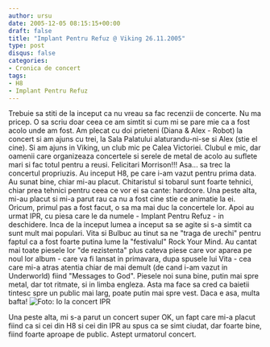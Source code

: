 ```yaml
---
author: ursu
date: 2005-12-05 08:15:15+00:00
draft: false
title: "Implant Pentru Refuz @ Viking 26.11.2005"
type: post
disqus: false
categories:
- Cronica de concert
tags:
- H8
- Implant Pentru Refuz
---
```

Trebuie sa stiti de la inceput ca nu vreau sa fac recenzii de concerte. Nu ma pricep. O sa scriu doar ceea ce am simtit si cum mi se pare mie ca a fost acolo unde am fost.
Am plecat cu doi prieteni (Diana & Alex - Robot) la concert si am ajuns cu trei, la Sala Palatului alaturandu-ni-se si Alex (stie el cine). Si am ajuns in Viking, un club mic pe Calea Victoriei. Clubul e mic, dar oamenii care organizeaza concertele si serele de metal de acolo au suflete mari si fac totul pentru a reusi. Felicitari Morrison!!!
Asa... sa trec la concertul propriuzis. Au inceput H8, pe care i-am vazut pentru prima data. Au sunat bine, chiar mi-au placut. Chitaristul si tobarul sunt foarte tehnici, chiar prea tehnici pentru ceea ce vor ei sa cante: hardcore. Una peste alta, mi-au placut si mi-a parut rau ca nu a fost cine stie ce animatie la ei. Oricum, primul pas a fost facut, o sa ma mai duc la concertele lor.
Apoi au urmat IPR, cu piesa care le da numele - Implant Pentru Refuz - in deschidere. Inca de la inceput lumea a inceput sa se agite si s-a simtit ca sunt mult mai populari. Vita si Bulbuc au tinut sa ne "traga de urechi" pentru faptul ca a fost foarte putina lume la "festivalul" Rock Your Mind.
Au cantat mai toate piesele lor "de rezistenta" plus cateva piese care vor aparea pe noul lor album - care va fi lansat in primavara, dupa spusele lui Vita - cea care mi-a atras atentia chiar de mai demult (de cand i-am vazut in Underworld) fiind "Messages to God". Piesele noi suna bine, putin mai spre metal, dar tot ritmate, si in limba engleza. Asta ma face sa cred ca baietii tintesc spre un public mai larg, poate putin mai spre vest. Daca e asa, multa bafta!
![Foto: Io la concert IPR](/img/70586013_cb4852144a_m.jpg)

Una peste alta, mi s-a parut un concert super OK, un fapt care mi-a placut fiind ca si cei din H8 si cei din IPR au spus ca se simt ciudat, dar foarte bine, fiind foarte aproape de public.
Astept urmatorul concert.
